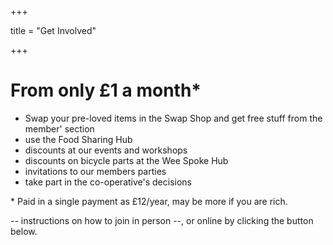 +++

title = "Get Involved"

+++


<h1>From only <span class="text-red">£1</span> a month*</h1>

* Swap your pre-loved items in the Swap Shop and get free stuff from the member' section
* use the Food Sharing Hub
* discounts at our events and workshops
* discounts on bicycle parts at the Wee Spoke Hub
* invitations to our members parties
* take part in the co-operative's decisions

\* Paid in a single payment as £12/year, may be more if you are rich.

-- instructions on how to join in person --, or online by clicking the button below.
